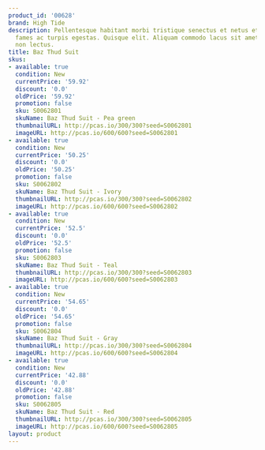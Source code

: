 ```yaml
---
product_id: '00628'
brand: High Tide
description: Pellentesque habitant morbi tristique senectus et netus et malesuada
  fames ac turpis egestas. Quisque elit. Aliquam commodo lacus sit amet nulla. Donec
  non lectus.
title: Baz Thud Suit
skus:
- available: true
  condition: New
  currentPrice: '59.92'
  discount: '0.0'
  oldPrice: '59.92'
  promotion: false
  sku: S0062801
  skuName: Baz Thud Suit - Pea green
  thumbnailURL: http://pcas.io/300/300?seed=S0062801
  imageURL: http://pcas.io/600/600?seed=S0062801
- available: true
  condition: New
  currentPrice: '50.25'
  discount: '0.0'
  oldPrice: '50.25'
  promotion: false
  sku: S0062802
  skuName: Baz Thud Suit - Ivory
  thumbnailURL: http://pcas.io/300/300?seed=S0062802
  imageURL: http://pcas.io/600/600?seed=S0062802
- available: true
  condition: New
  currentPrice: '52.5'
  discount: '0.0'
  oldPrice: '52.5'
  promotion: false
  sku: S0062803
  skuName: Baz Thud Suit - Teal
  thumbnailURL: http://pcas.io/300/300?seed=S0062803
  imageURL: http://pcas.io/600/600?seed=S0062803
- available: true
  condition: New
  currentPrice: '54.65'
  discount: '0.0'
  oldPrice: '54.65'
  promotion: false
  sku: S0062804
  skuName: Baz Thud Suit - Gray
  thumbnailURL: http://pcas.io/300/300?seed=S0062804
  imageURL: http://pcas.io/600/600?seed=S0062804
- available: true
  condition: New
  currentPrice: '42.88'
  discount: '0.0'
  oldPrice: '42.88'
  promotion: false
  sku: S0062805
  skuName: Baz Thud Suit - Red
  thumbnailURL: http://pcas.io/300/300?seed=S0062805
  imageURL: http://pcas.io/600/600?seed=S0062805
layout: product
---
```

